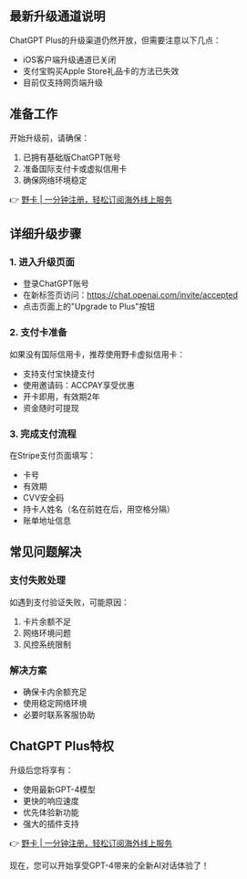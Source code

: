 ## 最新升级通道说明

ChatGPT Plus的升级渠道仍然开放，但需要注意以下几点：
- iOS客户端升级通道已关闭
- 支付宝购买Apple Store礼品卡的方法已失效
- 目前仅支持网页端升级

## 准备工作

开始升级前，请确保：
1. 已拥有基础版ChatGPT账号
2. 准备国际支付卡或虚拟信用卡
3. 确保网络环境稳定

👉 [野卡 | 一分钟注册，轻松订阅海外线上服务](https://bit.ly/bewildcard)

## 详细升级步骤

### 1. 进入升级页面
- 登录ChatGPT账号
- 在新标签页访问：https://chat.openai.com/invite/accepted
- 点击页面上的"Upgrade to Plus"按钮

### 2. 支付卡准备
如果没有国际信用卡，推荐使用野卡虚拟信用卡：
- 支持支付宝快捷支付
- 使用邀请码：ACCPAY享受优惠
- 开卡即用，有效期2年
- 资金随时可提现

### 3. 完成支付流程
在Stripe支付页面填写：
- 卡号
- 有效期
- CVV安全码
- 持卡人姓名（名在前姓在后，用空格分隔）
- 账单地址信息

## 常见问题解决

### 支付失败处理
如遇到支付验证失败，可能原因：
1. 卡片余额不足
2. 网络环境问题
3. 风控系统限制

### 解决方案
- 确保卡内余额充足
- 使用稳定网络环境
- 必要时联系客服协助

## ChatGPT Plus特权

升级后您将享有：
- 使用最新GPT-4模型
- 更快的响应速度
- 优先体验新功能
- 强大的插件支持

👉 [野卡 | 一分钟注册，轻松订阅海外线上服务](https://bit.ly/bewildcard)

现在，您可以开始享受GPT-4带来的全新AI对话体验了！